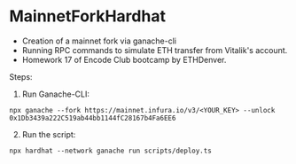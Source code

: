 # MainnetForkHardhat

- Creation of a mainnet fork via ganache-cli
- Running RPC commands to simulate ETH transfer from Vitalik's account.
- Homework 17 of Encode Club bootcamp by ETHDenver.

Steps:

1. Run Ganache-CLI:

```
npx ganache --fork https://mainnet.infura.io/v3/<YOUR_KEY> --unlock 0x1Db3439a222C519ab44bb1144fC28167b4Fa6EE6

```

2. Run the script:

```
npx hardhat --network ganache run scripts/deploy.ts

```
